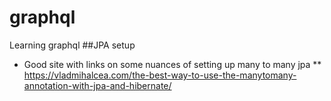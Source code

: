 # graphql
Learning graphql
##JPA setup
* Good site with links on some nuances of setting up many to many jpa
** https://vladmihalcea.com/the-best-way-to-use-the-manytomany-annotation-with-jpa-and-hibernate/
